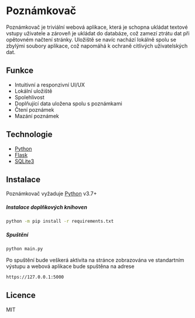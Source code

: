# Poznámkovač

Poznámkovač je triviální webová aplikace, která je schopna ukládat textové vstupy uživatele a zároveň je ukládat do databáze, což zamezí ztrátu dat při opětovném načtení stránky. Uložiště se navíc nachází lokálně spolu se zbylými soubory aplikace, což napomáhá k ochraně citlivých uživatelských dat.

## Funkce

- Intuitivní a responzivní UI/UX
- Lokální uložiště
- Spolehlivost
- Doplňující data uložena spolu s poznámkami
- Čtení poznámek
- Mazání poznámek

## Technologie

- [Python](https://www.python.org/)
- [Flask](https://flask.palletsprojects.com/en/2.2.x/)
- [SQLite3](https://www.sqlite.org/index.html)

## Instalace

Poznámkovač vyžaduje [Python](https://python.org/) v3.7+

##### Instalace doplňkových knihoven
```sh
python -m pip install -r requirements.txt
```

##### Spuštění
```sh
python main.py
```

Po spuštění bude veškerá aktivita na stránce zobrazována ve standartním výstupu a webová aplikace bude spuštěna na adrese
```sh
https://127.0.0.1:5000
```

## Licence
MIT
